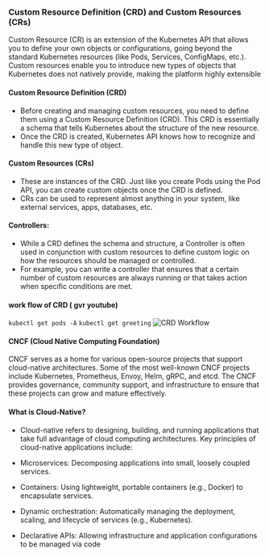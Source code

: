 ### Custom Resource Definition (CRD) and Custom Resources (CRs)
Custom Resource (CR) is an extension of the Kubernetes API that allows you to define your own objects or configurations, going beyond the standard Kubernetes resources (like Pods, Services, ConfigMaps, etc.). Custom resources enable you to introduce new types of objects that Kubernetes does not natively provide, making the platform highly extensible

#### Custom Resource Definition (CRD)
- Before creating and managing custom resources, you need to define them using a Custom Resource Definition (CRD). This CRD is essentially a schema that tells Kubernetes about the structure of the new resource.
- Once the CRD is created, Kubernetes API knows how to recognize and handle this new type of object.

#### Custom Resources (CRs)
- These are instances of the CRD. Just like you create Pods using the Pod API, you can create custom objects once the CRD is defined.
- CRs can be used to represent almost anything in your system, like external services, apps, databases, etc.

#### Controllers:
- While a CRD defines the schema and structure, a Controller is often used in conjunction with custom resources to define custom logic on how the resources should be managed or controlled.
- For example, you can write a controller that ensures that a certain number of custom resources are always running or that takes action when specific conditions are met.
#### work flow of CRD ( gvr youtube)
`kubectl get pods -A` `kubectl get greeting`
![CRD Workflow](Kubernetes/images/crd-work.png)

  #### CNCF (Cloud Native Computing Foundation)
  CNCF serves as a home for various open-source projects that support cloud-native architectures. Some of the most well-known CNCF projects include Kubernetes, Prometheus, Envoy, Helm, gRPC, and etcd. The CNCF provides governance, community support, and infrastructure to ensure that these projects can grow and mature effectively.
 #### What is Cloud-Native?
  - Cloud-native refers to designing, building, and running applications that take full advantage of cloud computing architectures. Key principles of cloud-native applications include:

- Microservices: Decomposing applications into small, loosely coupled services.
- Containers: Using lightweight, portable containers (e.g., Docker) to encapsulate services.
- Dynamic orchestration: Automatically managing the deployment, scaling, and lifecycle of services (e.g., Kubernetes).
- Declarative APIs: Allowing infrastructure and application configurations to be managed via code



